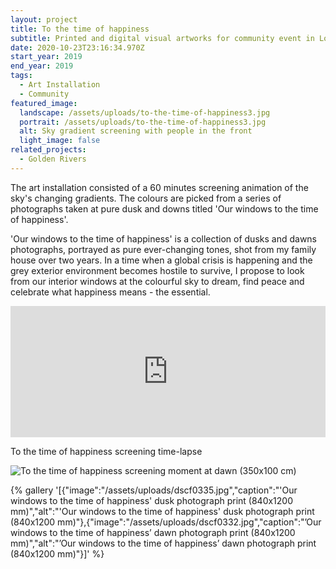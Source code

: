```yaml
---
layout: project
title: To the time of happiness
subtitle: Printed and digital visual artworks for community event in London
date: 2020-10-23T23:16:34.970Z
start_year: 2019
end_year: 2019
tags:
  - Art Installation
  - Community
featured_image:
  landscape: /assets/uploads/to-the-time-of-happiness3.jpg
  portrait: /assets/uploads/to-the-time-of-happiness3.jpg
  alt: Sky gradient screening with people in the front
  light_image: false
related_projects:
  - Golden Rivers
---
```

The art installation consisted of a 60 minutes screening animation of the sky's changing gradients. The colours are picked from a series of photographs taken at pure dusk and downs titled 'Our windows to the time of happiness'.

'Our windows to the time of happiness' is a collection of dusks and dawns photographs, portrayed as pure ever-changing tones, shot from my family house over two years. In a time when a global crisis is happening and the grey exterior environment becomes hostile to survive, I propose to look from our interior windows at the colourful sky to dream, find peace and celebrate what happiness means - the essential.



<div style="padding:41.67% 0 0 0;position:relative;"><iframe src="https://player.vimeo.com/video/498736414?autoplay=1&loop=1&title=0&byline=0&portrait=0" style="position:absolute;top:0;left:0;width:100%;height:100%;" frameborder="0" allow="autoplay; fullscreen" allowfullscreen></iframe></div><script src="https://player.vimeo.com/api/player.js"></script>

To the time of happiness screening time-lapse



![To the time of happiness screening moment at dawn (350x100 cm)](/assets/uploads/to-the-time-of-happiness-copy.jpg "To the time of happiness screening moment at dawn (300x100 cm)")



{% gallery '[{"image":"/assets/uploads/dscf0335.jpg","caption":"'Our windows to the time of happiness' dusk photograph print (840x1200 mm)","alt":"'Our windows to the time of happiness' dusk photograph print (840x1200 mm)"},{"image":"/assets/uploads/dscf0332.jpg","caption":"&#x2019;Our windows to the time of happiness&#x2019; dawn photograph print (840x1200 mm)","alt":"&#x2019;Our windows to the time of happiness&#x2019; dawn photograph print (840x1200 mm)"}]' %}